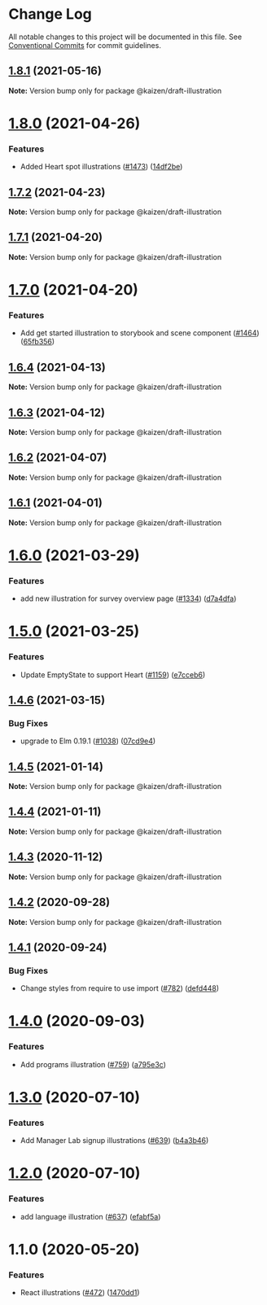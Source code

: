 # Change Log

All notable changes to this project will be documented in this file.
See [Conventional Commits](https://conventionalcommits.org) for commit guidelines.

## [1.8.1](https://github.com/cultureamp/kaizen-design-system/compare/@kaizen/draft-illustration@1.8.0...@kaizen/draft-illustration@1.8.1) (2021-05-16)

**Note:** Version bump only for package @kaizen/draft-illustration





# [1.8.0](https://github.com/cultureamp/kaizen-design-system/compare/@kaizen/draft-illustration@1.7.2...@kaizen/draft-illustration@1.8.0) (2021-04-26)


### Features

* Added Heart spot illustrations ([#1473](https://github.com/cultureamp/kaizen-design-system/issues/1473)) ([14df2be](https://github.com/cultureamp/kaizen-design-system/commit/14df2bef851f7f52e811e48fd507d03d665e3189))





## [1.7.2](https://github.com/cultureamp/kaizen-design-system/compare/@kaizen/draft-illustration@1.7.1...@kaizen/draft-illustration@1.7.2) (2021-04-23)

**Note:** Version bump only for package @kaizen/draft-illustration





## [1.7.1](https://github.com/cultureamp/kaizen-design-system/compare/@kaizen/draft-illustration@1.7.0...@kaizen/draft-illustration@1.7.1) (2021-04-20)

**Note:** Version bump only for package @kaizen/draft-illustration





# [1.7.0](https://github.com/cultureamp/kaizen-design-system/compare/@kaizen/draft-illustration@1.6.4...@kaizen/draft-illustration@1.7.0) (2021-04-20)


### Features

* Add get started illustration to storybook and scene component ([#1464](https://github.com/cultureamp/kaizen-design-system/issues/1464)) ([65fb356](https://github.com/cultureamp/kaizen-design-system/commit/65fb35611c0fa6e7f299f2d84bcb136f82459073))





## [1.6.4](https://github.com/cultureamp/kaizen-design-system/compare/@kaizen/draft-illustration@1.6.3...@kaizen/draft-illustration@1.6.4) (2021-04-13)

**Note:** Version bump only for package @kaizen/draft-illustration





## [1.6.3](https://github.com/cultureamp/kaizen-design-system/compare/@kaizen/draft-illustration@1.6.2...@kaizen/draft-illustration@1.6.3) (2021-04-12)

**Note:** Version bump only for package @kaizen/draft-illustration





## [1.6.2](https://github.com/cultureamp/kaizen-design-system/compare/@kaizen/draft-illustration@1.6.1...@kaizen/draft-illustration@1.6.2) (2021-04-07)

**Note:** Version bump only for package @kaizen/draft-illustration





## [1.6.1](https://github.com/cultureamp/kaizen-design-system/compare/@kaizen/draft-illustration@1.6.0...@kaizen/draft-illustration@1.6.1) (2021-04-01)

**Note:** Version bump only for package @kaizen/draft-illustration





# [1.6.0](https://github.com/cultureamp/kaizen-design-system/compare/@kaizen/draft-illustration@1.5.0...@kaizen/draft-illustration@1.6.0) (2021-03-29)


### Features

* add new illustration for survey overview page ([#1334](https://github.com/cultureamp/kaizen-design-system/issues/1334)) ([d7a4dfa](https://github.com/cultureamp/kaizen-design-system/commit/d7a4dfa57c6420586524ae0bdccf7f06b11b0466))





# [1.5.0](https://github.com/cultureamp/kaizen-design-system/compare/@kaizen/draft-illustration@1.4.6...@kaizen/draft-illustration@1.5.0) (2021-03-25)


### Features

* Update EmptyState to support Heart ([#1159](https://github.com/cultureamp/kaizen-design-system/issues/1159)) ([e7cceb6](https://github.com/cultureamp/kaizen-design-system/commit/e7cceb6d6b5d6c6a4f07b2f08de94cb201b16165))





## [1.4.6](https://github.com/cultureamp/kaizen-design-system/compare/@kaizen/draft-illustration@1.4.5...@kaizen/draft-illustration@1.4.6) (2021-03-15)


### Bug Fixes

* upgrade to Elm 0.19.1 ([#1038](https://github.com/cultureamp/kaizen-design-system/issues/1038)) ([07cd9e4](https://github.com/cultureamp/kaizen-design-system/commit/07cd9e4039d5cacfc64f752e1d3a966507ebc377))





## [1.4.5](https://github.com/cultureamp/kaizen-design-system/compare/@kaizen/draft-illustration@1.4.4...@kaizen/draft-illustration@1.4.5) (2021-01-14)

**Note:** Version bump only for package @kaizen/draft-illustration





## [1.4.4](https://github.com/cultureamp/kaizen-design-system/compare/@kaizen/draft-illustration@1.4.3...@kaizen/draft-illustration@1.4.4) (2021-01-11)

**Note:** Version bump only for package @kaizen/draft-illustration





## [1.4.3](https://github.com/cultureamp/kaizen-design-system/compare/@kaizen/draft-illustration@1.4.2...@kaizen/draft-illustration@1.4.3) (2020-11-12)

**Note:** Version bump only for package @kaizen/draft-illustration





## [1.4.2](https://github.com/cultureamp/kaizen-design-system/compare/@kaizen/draft-illustration@1.4.1...@kaizen/draft-illustration@1.4.2) (2020-09-28)

**Note:** Version bump only for package @kaizen/draft-illustration





## [1.4.1](https://github.com/cultureamp/kaizen-design-system/compare/@kaizen/draft-illustration@1.4.0...@kaizen/draft-illustration@1.4.1) (2020-09-24)


### Bug Fixes

* Change styles from require to use import ([#782](https://github.com/cultureamp/kaizen-design-system/issues/782)) ([defd448](https://github.com/cultureamp/kaizen-design-system/commit/defd4483faa3459d9af48e272c63656798008a28))





# [1.4.0](https://github.com/cultureamp/kaizen-design-system/compare/@kaizen/draft-illustration@1.3.0...@kaizen/draft-illustration@1.4.0) (2020-09-03)


### Features

* Add programs illustration ([#759](https://github.com/cultureamp/kaizen-design-system/issues/759)) ([a795e3c](https://github.com/cultureamp/kaizen-design-system/commit/a795e3c5bba28fb493b5a5c8e939f1f20ef8a65d))





# [1.3.0](https://github.com/cultureamp/kaizen-design-system/compare/@kaizen/draft-illustration@1.2.0...@kaizen/draft-illustration@1.3.0) (2020-07-10)


### Features

* Add Manager Lab signup illustrations ([#639](https://github.com/cultureamp/kaizen-design-system/issues/639)) ([b4a3b46](https://github.com/cultureamp/kaizen-design-system/commit/b4a3b46eb3d75fe8cd48d01464fd8eaf01b98c86))





# [1.2.0](https://github.com/cultureamp/kaizen-design-system/compare/@kaizen/draft-illustration@1.1.0...@kaizen/draft-illustration@1.2.0) (2020-07-10)


### Features

* add language illustration ([#637](https://github.com/cultureamp/kaizen-design-system/issues/637)) ([efabf5a](https://github.com/cultureamp/kaizen-design-system/commit/efabf5abd3085db658dc4005c77d20323c211573))





# 1.1.0 (2020-05-20)


### Features

* React illustrations ([#472](https://github.com/cultureamp/kaizen-design-system/issues/472)) ([1470dd1](https://github.com/cultureamp/kaizen-design-system/commit/1470dd1b62b97610b43f6a25957c6e14a5de3d7c))
